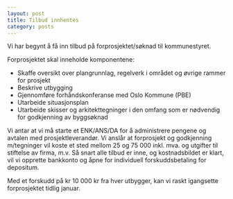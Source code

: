 ```yaml
---
layout: post
title: Tilbud innhentes
category: posts
---
```


Vi har begynt å få inn tilbud på forprosjektet/søknad til kommunestyret.

Forprosjektet skal inneholde komponentene:

- Skaffe oversikt over plangrunnlag, regelverk i området og øvrige rammer for prosjekt
- Beskrive utbygging
- Gjennomføre forhåndskonferanse med Oslo Kommune (PBE)
- Utarbeide situasjonsplan
- Utarbeide skisser og arkitekttegninger i den omfang som er nødvendig for godkjenning av byggsøknad

Vi antar at vi må starte et ENK/ANS/DA for å administrere pengene og avtalen med prosjektleverandør. Vi anslår at forprosjekt og godkjenning m/tegninger vil koste et sted mellom 25 og 75 000 inkl. mva. og utgifter til stiftelse av firma, m.v. Så snart alle tilbud er inne, og kostnadsbildet er klart, vil vi opprette bankkonto og åpne for individuell forskuddsbetaling for depositum. 

Med et forskudd på kr 10 000 kr fra hver utbygger, kan vi raskt igangsette forprosjektet tidlig januar.

